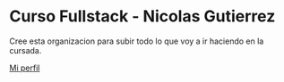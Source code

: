 # Curso Fullstack - Nicolas Gutierrez

Cree esta organizacion para subir todo lo que voy a ir haciendo en la cursada.

[Mi perfil](https://github.com/ag171980)
